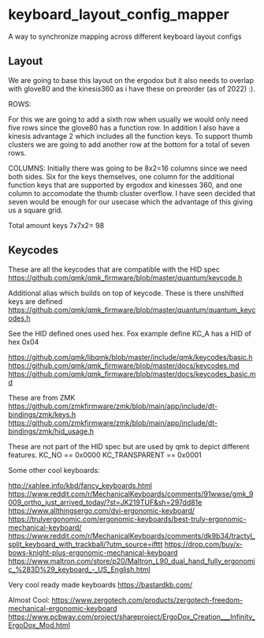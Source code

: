 # keyboard_layout_config_mapper
A way to synchronize mapping across different keyboard layout configs

## Layout

We are going to base this layout on the ergodox but it also needs to overlap with glove80 and the kinesis360 as i have these on preorder (as of 2022) :). 


ROWS:

For this we are going to add a sixth row when usually we would only need five rows since the glove80 has a function row. In addition I also have a kinesis advantage 2 which includes all the function keys. To support thumb clusters we are going to add another row at the bottom for a total of seven rows. 


COLUMNS:
Initially there was going to be 8x2=16 columns since we need both sides. Six for the keys themselves, one column for the additional function keys that are supported by ergodox and kinesses 360, and one column to accomodate the thumb cluster overflow.
I have seen decided that seven would be enough for our usecase which the advantage of this giving us a square grid. 

Total amount keys 7x7x2= 98

## Keycodes

These are all the keycodes that are compatible with the HID spec
https://github.com/qmk/qmk_firmware/blob/master/quantum/keycode.h


Additional alias which builds on top of keycode. These is there unshifted keys are defined
https://github.com/qmk/qmk_firmware/blob/master/quantum/quantum_keycodes.h

See the HID defined ones used hex. Fox example define KC_A has a HID of hex 0x04

https://github.com/qmk/libqmk/blob/master/include/qmk/keycodes/basic.h
https://github.com/qmk/qmk_firmware/blob/master/docs/keycodes.md
https://github.com/qmk/qmk_firmware/blob/master/docs/keycodes_basic.md


These are from ZMK
https://github.com/zmkfirmware/zmk/blob/main/app/include/dt-bindings/zmk/keys.h
https://github.com/zmkfirmware/zmk/blob/main/app/include/dt-bindings/zmk/hid_usage.h

These are not part of the HID spec but are used by qmk to depict different features.
KC_NO                  == 0x0000
KC_TRANSPARENT         == 0x0001



Some other cool keyboards:

http://xahlee.info/kbd/fancy_keyboards.html
https://www.reddit.com/r/MechanicalKeyboards/comments/91wwse/gmk_9009_ortho_just_arrived_today/?st=JK219TUF&sh=297dd81e
https://www.allthingsergo.com/dyi-ergonomic-keyboard/
https://trulyergonomic.com/ergonomic-keyboards/best-truly-ergonomic-mechanical-keyboard/
https://www.reddit.com/r/MechanicalKeyboards/comments/dk9b34/tractyl_split_keyboard_with_trackball/?utm_source=ifttt
https://drop.com/buy/x-bows-knight-plus-ergonomic-mechanical-keyboard
https://www.maltron.com/store/p20/Maltron_L90_dual_hand_fully_ergonomic_%283D%29_keyboard_-_US_English.html

Very cool ready made keyboards
https://bastardkb.com/

Almost Cool:
https://www.zergotech.com/products/zergotech-freedom-mechanical-ergonomic-keyboard
https://www.pcbway.com/project/shareproject/ErgoDox_Creation___Infinity_ErgoDox_Mod.html